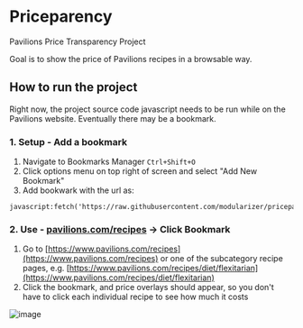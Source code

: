 # Priceparency
Pavilions Price Transparency Project

Goal is to show the price of Pavilions recipes in a browsable way.


## How to run the project
Right now, the project source code javascript needs to be run while on the Pavilions website.
Eventually there may be a bookmark.

### 1. Setup - Add a bookmark
1. Navigate to Bookmarks Manager `Ctrl+Shift+O`
2. Click options menu on top right of screen and select "Add New Bookmark"
3. Add bookwark with the url as:
```
javascript:fetch('https://raw.githubusercontent.com/modularizer/priceparency/master/priceparency.js').then(r=>r.text()).then(t=>eval(t))
```

### 2. Use - [pavilions.com/recipes](pavilions.com/recipes) -> Click Bookmark
1. Go to [https://www.pavilions.com/recipes](https://www.pavilions.com/recipes) or one of the subcategory recipe pages, e.g. [https://www.pavilions.com/recipes/diet/flexitarian](https://www.pavilions.com/recipes/diet/flexitarian)
2. Click the bookmark, and price overlays should appear, so you don't have to click each individual recipe to see how much it costs

![image](https://github.com/user-attachments/assets/a2c3c0ed-e069-4b64-94f6-7e4b18c954ba)



